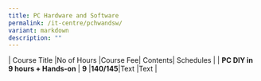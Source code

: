 ```yaml
---
title: PC Hardware and Software
permalink: /it-centre/pchwandsw/
variant: markdown
description: ""
---
```

| Course Title |No of Hours |Course Fee| Contents| Schedules |
| **PC DIY in 9 hours + Hands-on**     | **9**    |**$140/$145**|Text     |Text     |
